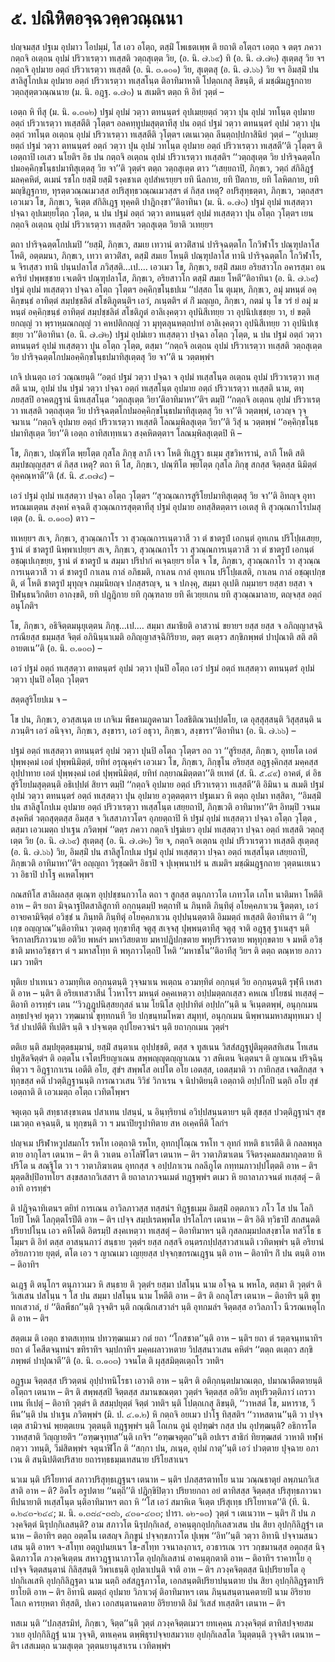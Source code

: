 <h1>๕. ปณิหิตอจฺฉวคฺควณฺณนา</h1>
<p> ปญฺจมสฺส  ปฐเม อุปมาว โอปมฺมํ, โส เอว อโตฺถ, ตสฺมิํ  โพเธตเพฺพ ติ ยถาติ อโตฺถฯ เอตฺถ จ ตตฺร ภควา กตฺถจิ อเตฺถน อุปมํ ปริวาเรตฺวา ทเสฺสติ วตฺถสุเตฺต วิย,  (อ. นิ. ๗.๖๙) ทิ (อ. นิ. ๗.๗๒) สุเตฺตสุ วิย จฯ กตฺถจิ อุปมาย อตฺถํ ปริวาเรตฺวา ทเสฺสติ  (อ. นิ. ๓.๑๐๑) วิย, สุเตฺตสุ  (อ. นิ. ๗.๖๖) วิย จฯ อิมสฺมิํ ปน สาลิสูโกปเม อุปมาย อตฺถํ ปริวาเรตฺวา ทเสฺสโนฺต ติอาทิมาหาติ โปตฺถเกสุ ลิขนฺติ, ตํ มชฺฌิมฎฺฐกถาย วตฺถสุตฺตวณฺณนาย (ม. นิ. อฎฺฐ. ๑.๗๐) น สเมติฯ ตตฺถ หิ อิทํ วุตฺตํ –</p>

</p>


<p>เอตฺถ หิ ทีสุ (ม. นิ. ๑.๓๑๒) ปฐมํ อุปมํ วตฺวา ตทนนฺตรํ อุปเมยฺยตฺถํ วตฺวา ปุน อุปมํ วทโนฺต อุปมาย อตฺถํ ปริวาเรตฺวา ทเสฺสตีติ วุโตฺตฯ อลคทฺทูปมสุตฺตาทีสุ  ปน อตฺถํ ปฐมํ วตฺวา ตทนนฺตรํ อุปมํ วตฺวา ปุน อตฺถํ วทโนฺต อเตฺถน อุปมํ ปริวาเรตฺวา ทเสฺสตีติ วุโตฺตฯ เตเนเวตฺถ ลีนตฺถปฺปกาสินิยํ วุตฺตํ – ‘‘อุปเมยฺยตฺถํ ปฐมํ วตฺวา ตทนนฺตรํ อตฺถํ วตฺวา ปุน อุปมํ วทโนฺต อุปมาย อตฺถํ ปริวาเรตฺวา  ทเสฺสตี’’ติ วุโตฺตฯ ติ เอตฺถาปิ เอเสว นโยติฯ อิธ ปน กตฺถจิ อเตฺถน อุปมํ ปริวาเรตฺวา ทเสฺสติฯ ‘‘วตฺถสุเตฺต วิย ปาริจฺฉตฺตโกปมอคฺคิกฺขโนฺธปมาทิสุเตฺตสุ วิย จา’’ติ วุตฺตํฯ ตตฺถ วตฺถสุเตฺต ตาว ‘‘เสยฺยถาปิ, ภิกฺขเว, วตฺถํ สํกิลิฎฺฐํ มลคฺคหิตํ, ตเมนํ รชโก ยสฺมิํ ยสฺมิํ รงฺคชาเต อุปสํหเรยฺยฯ ยทิ นีลกาย, ยทิ ปีตกาย, ยทิ โลหิตกาย, ยทิ มญฺชิฎฺฐกาย, ทุรตฺตวณฺณเมวสฺส อปริสุทฺธวณฺณเมวสฺสฯ ตํ กิสฺส เหตุ? อปริสุทฺธตฺตา, ภิกฺขเว, วตฺถสฺสฯ เอวเมว โข, ภิกฺขเว, จิเตฺต สํกิลิเฎฺฐ ทุคฺคติ ปาฎิกงฺขา’’ติอาทินา (ม. นิ. ๑.๗๐) ปฐมํ อุปมํ ทเสฺสตฺวา ปจฺฉา อุปเมยฺยโตฺถ วุโตฺต, น ปน ปฐมํ อตฺถํ วตฺวา ตทนนฺตรํ อุปมํ ทเสฺสตฺวา ปุน อโตฺถ วุโตฺตฯ เยน กตฺถจิ อเตฺถน อุปมํ ปริวาเรตฺวา ทเสฺสติฯ วตฺถสุเตฺต วิยาติ วเทยฺยฯ</p>


<p>ตถา ปาริจฺฉตฺตโกปเมปิ ‘‘ยสฺมิํ, ภิกฺขเว, สมเย เทวานํ ตาวติํสานํ ปาริจฺฉตฺตโก โกวิฬาโร ปณฺฑุปลาโส โหติ, อตฺตมนา, ภิกฺขเว, เทวา ตาวติํสา, ตสฺมิํ สมเย โหนฺติ ปณฺฑุปลาโส ทานิ ปาริจฺฉตฺตโก โกวิฬาโร, น จิรเสฺสว ทานิ ปนฺนปลาโส ภวิสฺสติ…เป.… เอวเมว โข, ภิกฺขเว, ยสฺมิํ สมเย อริยสาวโก อคารสฺมา อนคาริยํ ปพฺพชฺชาย เจเตติฯ ปณฺฑุปลาโส, ภิกฺขเว, อริยสาวโก ตสฺมิํ สมเย โหตี’’ติอาทินา (อ. นิ. ๗.๖๙) ปฐมํ อุปมํ ทเสฺสตฺวา ปจฺฉา อโตฺถ วุโตฺตฯ อคฺคิกฺขโนฺธปเม ‘‘ปสฺสถ โน ตุเมฺห, ภิกฺขเว, อมุํ มหนฺตํ อคฺคิกฺขนฺธํ อาทิตฺตํ สมฺปชฺชลิตํ สโชติภูตนฺติฯ เอวํ, ภเนฺตติฯ ตํ กิํ มญฺญถ, ภิกฺขเว, กตมํ นุ โข วรํ ยํ อมุํ มหนฺตํ อคฺคิกฺขนฺธํ อาทิตฺตํ สมฺปชฺชลิตํ สโชติภูตํ อาลิเงฺคตฺวา อุปนิสีเทยฺย วา อุปนิปเชฺชยฺย วา, ยํ ขตฺติยกญฺญํ วา พฺราหฺมณกญฺญํ วา คหปติกญฺญํ วา มุทุตลุนหตฺถปาทํ อาลิเงฺคตฺวา อุปนิสีเทยฺย วา อุปนิปเชฺชยฺย วา’’ติอาทินา (อ. นิ. ๗.๗๒) ปฐมํ อุปมํเยว ทเสฺสตฺวา ปจฺฉา อโตฺถ วุโตฺต, น ปน ปฐมํ อตฺถํ วตฺวา ตทนนฺตรํ อุปมํ ทเสฺสตฺวา ปุน อโตฺถ วุโตฺต, ตสฺมา ‘‘กตฺถจิ อเตฺถน อุปมํ ปริวาเรตฺวา ทเสฺสติ วตฺถสุเตฺต วิย ปาริจฺฉตฺตโกปมอคฺคิกฺขโนฺธปมาทิสุเตฺตสุ วิย จา’’ติ น วตฺตพฺพํฯ</p>


<p>เกจิ  ปเนตฺถ เอวํ วณฺณยนฺติ ‘‘อตฺถํ ปฐมํ วตฺวา ปจฺฉา จ อุปมํ ทเสฺสโนฺต อเตฺถน อุปมํ ปริวาเรตฺวา ทเสฺสติ นาม, อุปมํ ปน ปฐมํ วตฺวา ปจฺฉา อตฺถํ ทเสฺสโนฺต อุปมาย อตฺถํ  ปริวาเรตฺวา ทเสฺสติ นาม, ตทุภยสฺสปิ อาคตฎฺฐานํ นิทเสฺสโนฺต ‘วตฺถสุเตฺต วิยา’ติอาทิมาหา’’ติฯ ตมฺปิ ‘‘กตฺถจิ อเตฺถน อุปมํ ปริวาเรตฺวา ทเสฺสติ วตฺถสุเตฺต วิย ปาริจฺฉตฺตโกปมอคฺคิกฺขโนฺธปมาทิสุเตฺตสุ วิย จา’’ติ วตฺตพฺพํ, เอวญฺจ วุจฺจมาเน ‘‘กตฺถจิ อุปมาย อตฺถํ ปริวาเรตฺวา ทเสฺสติ โลณมฺพิลสุเตฺต วิยา’’ติ วิสุํ น วตฺตพฺพํ ‘‘อคฺคิกฺขโนฺธปมาทิสุเตฺต วิยา’’ติ เอตฺถ อาทิสเทฺทเนว สงฺคหิตตฺตาฯ โลณมฺพิลสุเตฺตปิ หิ –</p>

</p>

</p>

 โข, ภิกฺขเว, ปณฺฑิโต พฺยโตฺต กุสโล ภิกฺขุ ลาภี เจว โหติ ทิเฎฺฐว ธเมฺม สุขวิหารานํ, ลาภี โหติ สติสมฺปชญฺญสฺสฯ ตํ กิสฺส เหตุ? ตถา หิ โส, ภิกฺขเว, ปณฺฑิโต พฺยโตฺต กุสโล ภิกฺขุ สกสฺส จิตฺตสฺส นิมิตฺตํ อุคฺคณฺหาตี’’ติ (สํ. นิ. ๕.๓๗๔) –</p>


<p>เอวํ ปฐมํ อุปมํ ทเสฺสตฺวา ปจฺฉา อโตฺถ วุโตฺตฯ ‘‘สุวณฺณการสูริโยปมาทิสุเตฺตสุ วิย จา’’ติ  อิทญฺจ อุทาหรณมเตฺตน สงฺคหํ คจฺฉติ สุวณฺณการสุตฺตาทีสุ ปฐมํ อุปมาย อทสฺสิตตฺตาฯ เอเตสุ หิ สุวณฺณกาโรปมสุเตฺต (อ. นิ. ๓.๑๐๓) ตาว –</p>

</p>

 ทเหยฺยฯ สเจ, ภิกฺขเว, สุวณฺณกาโร วา สุวณฺณการเนฺตวาสี วา ตํ ชาตรูปํ เอกนฺตํ อุทเกน ปริโปฺผเสยฺย, ฐานํ ตํ ชาตรูปํ นิพฺพาเปยฺยฯ สเจ, ภิกฺขเว, สุวณฺณกาโร วา สุวณฺณการเนฺตวาสี วา ตํ ชาตรูปํ เอกนฺตํ อชฺฌุเปเกฺขยฺย, ฐานํ ตํ ชาตรูปํ น สมฺมา ปริปากํ คเจฺฉยฺยฯ ยโต จ โข, ภิกฺขเว, สุวณฺณกาโร วา สุวณฺณการเนฺตวาสี วา ตํ ชาตรูปํ กาเลน กาลํ อภิธมติ, กาเลน กาลํ อุทเกน ปริโปฺผเสติ, กาเลน กาลํ อชฺฌุเปกฺขติ, ตํ โหติ ชาตรูปํ มุทุญฺจ กมฺมนิยญฺจ ปภสฺสรญฺจ, น จ ปภงฺคุ, สมฺมา อุเปติ กมฺมายฯ ยสฺสา ยสฺสา จ ปิฬนฺธนวิกติยา อากงฺขติ, ยทิ ปฎฺฎิกาย ยทิ กุณฺฑลาย ยทิ คีเวยฺยเกน ยทิ สุวณฺณมาลาย, ตญฺจสฺส อตฺถํ อนุโภติฯ</p>

 โข, ภิกฺขเว, อธิจิตฺตมนุยุเตฺตน ภิกฺขุ…เป.… สมฺมา สมาธิยติ อาสวานํ ขยายฯ ยสฺส ยสฺส จ อภิญฺญาสจฺฉิกรณียสฺส ธมฺมสฺส จิตฺตํ อภินินฺนาเมติ อภิญฺญาสจฺฉิกิริยาย, ตตฺร ตเตฺรว สกฺขิภพฺพตํ ปาปุณาติ สติ สติอายตเน’’ติ (อ. นิ. ๓.๑๐๓) –</p>


<p>เอวํ ปฐมํ อตฺถํ ทเสฺสตฺวา ตทตนฺตรํ อุปมํ วตฺวา ปุนปิ อโตฺถ เอวํ ปฐมํ อตฺถํ ทเสฺสตฺวา ตทนนฺตรํ อุปมํ วตฺวา ปุนปิ อโตฺถ วุโตฺตฯ</p>


<p>สตฺตสูริโยปเม จ –</p>

 โข ปน, ภิกฺขเว, อวสฺสเนฺต เย เกจิเม พีชคามภูตคามา โอสธิติณวนปฺปตโย, เต อุสฺสุสฺสนฺติ วิสุสฺสนฺติ น ภวนฺติฯ เอวํ อนิจฺจา, ภิกฺขเว, สงฺขารา, เอวํ อธุวา, ภิกฺขเว, สงฺขารา’’ติอาทินา (อ. นิ. ๗.๖๖) –</p>


<p>ปฐมํ อตฺถํ ทเสฺสตฺวา ตทนนฺตรํ อุปมํ วตฺวา ปุนปิ อโตฺถ วุโตฺตฯ อถ วา ‘‘สูริยสฺส, ภิกฺขเว, อุทยโต เอตํ ปุพฺพงฺคมํ เอตํ ปุพฺพนิมิตฺตํ, ยทิทํ อรุณุคฺคํฯ เอวเมว โข, ภิกฺขเว, ภิกฺขุโน อริยสฺส อฎฺฐงฺคิกสฺส มคฺคสฺส อุปฺปาทาย เอตํ ปุพฺพงฺคมํ เอตํ ปุพฺพนิมิตฺตํ, ยทิทํ กลฺยาณมิตฺตตา’’ติ ยเทตํ  (สํ. นิ. ๕.๔๙) อาคตํ, ตํ อิธ สูริโยปมสุตฺตนฺติ อธิเปฺปตํ สิยาฯ ตมฺปิ ‘‘กตฺถจิ อุปมาย อตฺถํ ปริวาเรตฺวา ทเสฺสตี’’ติ อิมินา น สเมติ ปฐมํ อุปมํ วตฺวา ตทนนฺตรํ อตฺถํ ทเสฺสตฺวา ปุน อุปมาย อวุตฺตตฺตาฯ ปฐมเมว หิ ตตฺถ อุปมา ทสฺสิตา, ‘‘อิมสฺมิํ ปน สาลิสูโกปเม อุปมาย อตฺถํ ปริวาเรตฺวา ทเสฺสโนฺต เสยฺยถาปิ, ภิกฺขเวติ อาทิมาหา’’ติฯ อิทมฺปิ วจนมสงฺคหิตํ วตฺถสุตฺตสฺส อิมสฺส จ วิเสสาภาวโตฯ อุภยตฺถาปิ หิ ปฐมํ อุปมํ ทเสฺสตฺวา ปจฺฉา อโตฺถ วุโตฺต , ตสฺมา เอวเมตฺถ ปาเฐน ภวิตพฺพํ ‘‘ตตฺร ภควา กตฺถจิ ปฐมํเยว อุปมํ ทเสฺสตฺวา ปจฺฉา อตฺถํ ทเสฺสติ วตฺถสุเตฺต วิย  (อ. นิ. ๗.๖๙) สุเตฺตสุ (อ. นิ. ๗.๗๒) วิย จ, กตฺถจิ อเตฺถน อุปมํ ปริวาเรตฺวา ทเสฺสติ สุเตฺตสุ (อ. นิ. ๗.๖๖) วิย, อิมสฺมิํ ปน สาลิสูโกปเม ปฐมํ อุปมํ ทเสฺสตฺวา ปจฺฉา อตฺถํ ทเสฺสโนฺต เสยฺยถาปิ, ภิกฺขเวติ อาทิมาหา’’ติฯ อญฺญถา  วิรุชฺฌติฯ อิธาปิ จ ปุเพฺพนาปรํ น สเมติฯ มชฺฌิมฎฺฐกถาย วุตฺตนเยเนว วา อิธาปิ ปาโฐ คเหตโพฺพฯ</p>


<p>กณสทิโส สาลิผลสฺส ตุเณฺฑ อุปฺปชฺชนกวาโล  ตถา ฯ สูกสฺส ตนุกภาวโต เภทวโต เภโท นาติมหา โหตีติ อาห – ติฯ ยถา มิจฺฉาฐปิตสาลิสูกาทิ อกฺกนฺตมฺปิ หตฺถาทิํ น ภินฺทติ ภินฺทิตุํ อโยคฺคภาเวน ฐิตตฺตา, เอวํ อาจยคามิจิตฺตํ อวิชฺชํ น ภินฺทติ ภินฺทิตุํ  อโยคฺคภาเวน อุปฺปนฺนตฺตาติ อิมมตฺถํ ทเสฺสติ ติอาทินาฯ ติ ‘‘ทุเกฺข อญฺญาณ’’นฺติอาทินา วุเตฺตสุ ทุกฺขาทีสุ จตูสุ สเจฺจสุ ปุพฺพนฺตาทีสุ จตูสุ จาติ อฎฺฐสุ ฐาเนสุฯ นฺติ จิรกาลปริภาวนาย อติวิย พหลํฯ มหาวิสยตาย มหาปฎิปกฺขตาย พหุปริวารตาย พหุทุกฺขตาย จ มหตี อวิชฺชาติ มหาอวิชฺชาฯ ตํ ฯ มหาสโทฺท หิ พหุภาวโตฺถปิ โหติ ‘‘มหาชโน’’ติอาทีสุ วิยฯ ติ ตตฺถ ตณฺหาย อภาวเมว วทติฯ</p>


<p> ทุติเย ปาเทเนว อวมทฺทิเต อกฺกนฺตนฺติ วุจฺจมาเน หเตฺถน อวมทฺทิตํ อกฺกนฺตํ วิย อกฺกนฺตนฺติ รุฬฺหี เหสาติ อาห – นฺติฯ ติ อริยเทสวาสีนํ โวหาโรฯ มหนฺตํ อคฺคเหตฺวา อปฺปมตฺตกเสฺสว คหเณ ปโยชนํ ทเสฺสตุํ – ติอาทิ อารทฺธํฯ เตน ‘‘วิวฎฺฎูปนิสฺสยกุสลํ นาม โยนิโส อุปฺปาทิตํ อปฺปก’’นฺติ น จิเนฺตตพฺพํ, อนุกฺกเมน ลทฺธปจฺจยํ หุตฺวา วฑฺฒมานํ ขุทฺทกนที วิย ปกฺขนฺทมโหฆา สมุทฺทํ, อนุกฺกเมน นิพฺพานมหาสมุทฺทเมว ปุริสํ ปาเปตีติ ทีเปติฯ นฺติ จ ปจฺจเตฺต อุปโยควจนํฯ นฺติ ยถากฺกเมน วุตฺตํฯ</p>


<p> ตติเย นฺติ สมฺปยุตฺตธมฺมานํ, ยสฺมิํ สนฺตาเน อุปฺปชฺชติ, ตสฺส จ ทูสเนน วิสสํสฎฺฐปูติมุตฺตสทิเสน โทเสน ปทูสิตจิตฺตํฯ ติ อตฺตโน เจโตปริยญาเณน สพฺพญฺญุตญฺญาเณน วา สหิเตน จิเตฺตนฯ ติ ญาเณน ปริจฺฉินฺทิตฺวา ฯ อิฎฺฐากาเรน เอตีติ อโย, สุขํฯ สพฺพโส อเปโต อโย เอตสฺส, เอตสฺมาติ วา  กายิกสฺส เจตสิกสฺส จ ทุกฺขสฺส คติ ปวตฺติฎฺฐานนฺติ  การณาวเสน วิวิธํ วิกาเรน จ นิปาติยนฺติ เอตฺถาติ  อปฺปโกปิ นตฺถิ อโย สุขํ เอตฺถาติ ติ เอวเมตฺถ อโตฺถ เวทิตโพฺพฯ</p>


<p> จตุเตฺถ นฺติ สทฺธาสงฺขาเตน ปสาเทน ปสนฺนํ, น อินฺทฺริยานํ อวิปฺปสนฺนตายฯ นฺติ สุขสฺส ปวตฺติฎฺฐานํฯ สุขเมเวตฺถ คจฺฉนฺติ, น ทุกฺขนฺติ วา ฯ มนาปิยรูปาทิตาย สห อเคฺคหีติ  โลกํฯ</p>


<p> ปญฺจเม  ปริฬาหวูปสมกโร รหโท เอตฺถาติ รหโท, อุทกปุโณฺณ รหโท ฯ อุทกํ ทหติ ธาเรตีติ ติ กลลพหุลตาย อากุโลฯ เตนาห – ติฯ ติ วาเตน อาโลฬิโตฯ เตนาห – ติฯ วาตาภิฆาเตน วีจิตรงฺคมลสมากุลตาย หิ ปริโต น สณฺฐิโต วา ฯ วาตาภิฆาเตน อุทกสฺส จ อปฺปภาเวน กลลีภูโต กทฺทมภาวปฺปโตฺตติ อาห – ติฯ  มุตฺตสิปฺปิอาทโยฯ  สงฺขสลากวิเสสาฯ ติ ยถาลาภวจนเมตํ ทฎฺฐพฺพํฯ ตเมว หิ ยถาลาภวจนตํ ทเสฺสตุํ – ติอาทิ อารทฺธํฯ</p>


<p>ติ ปฎิจฺฉาทิเตนฯ ตยิทํ การเณน อาวิลภาวสฺส ทสฺสนํฯ ทิฎฺฐธเมฺม อิมสฺมิํ อตฺตภาเว ภโว  โส ปน โลกิโยปิ โหติ โลกุตฺตโรปีติ อาห – ติฯ เปจฺจ สมฺปเรตพฺพโต  ปรโลโกฯ เตนาห – ติฯ อิติ ทฺวิธาปิ สกสนฺตติปริยาปโนฺน เอว คหิโตติ อิตรมฺปิ สงฺคเหตฺวา ทเสฺสตุํ – ติอาทิมาหฯ นฺติ กุสลกมฺมปถสงฺขาโต ทสวิโธ ธโมฺมฯ ติ อิทํ ตสฺส อาสนฺนภาวํ สนฺธาย วุตฺตํฯ ยสฺส กสฺสจิ อนฺตรกปฺปสฺสาวสาเนติ เวทิตพฺพํฯ นฺติ อริยานํ อริยภาวาย ยุตฺตํ, ตโต เอว ฯ ญาณเมว เญยฺยสฺส ปจฺจกฺขกรณเฎฺฐน นฺติ อาห – ติอาทิฯ กิํ ปน ตนฺติ อาห – ติอาทิฯ</p>


<p> ฉเฎฺฐ ติ ตนุโกฯ ตนุภาวเมว หิ สนฺธาย ติ วุตฺตํฯ ยสฺมา ปสโนฺน นาม อโจฺฉ น พหโล, ตสฺมา ติ วุตฺตํฯ ติ วิเสเสน ปสโนฺน ฯ โส ปน สมฺมา ปสโนฺน นาม โหตีติ อาห – ติฯ ติ อกลุโสฯ เตนาห – ติอาทิฯ นฺติ ขุทฺทกเสวาลํ, ยํ ‘‘ติลพีชก’’นฺติ วุจฺจติฯ นฺติ กณฺณิกเสวาลํฯ นฺติ อุทกมลํฯ จิตฺตสฺส อาวิลภาโว นีวรณเหตุโกติ อาห – ติฯ</p>


<p> สตฺตเม  ติ เอตฺถ ชาตสเทฺทน ปทวฑฺฒนเมว กตํ ยถา ‘‘โกสชาต’’นฺติ อาห – นฺติฯ  ยถา ตํ รตฺตจนฺทนาทิฯ  ยถา ตํ โคสีตจนฺทนํฯ  ขทิราทิฯ  จมฺปกาทิฯ มคฺคผลาวหตาย วิปสฺสนาวเสน  คหิตํฯ ‘‘ตตฺถ ตเตฺถว สกฺขิภพฺพตํ ปาปุณาตี’’ติ (อ. นิ. ๓.๑๐๓) วจนโต ติ ผุสฺสมิตฺตเตฺถโร วทติฯ</p>


<p> อฎฺฐเม จิตฺตสฺส ปริวตฺตนํ อุปฺปาทนิโรธา เอวาติ อาห – นฺติฯ ติ อติกฺกนฺตปมาณเตฺถ, ปมาณาตีตตายนฺติ อโตฺถฯ เตนาห – ติฯ ติ สพฺพสฺสปิ จิตฺตสฺส สมานขณตฺตา วุตฺตํฯ จิตฺตสฺส อติวิย ลหุปริวตฺติภาวํ เถรวาเทน ทีเปตุํ – ติอาทิ วุตฺตํฯ ติ สสมฺปยุตฺตํ จิตฺตํ วทติฯ นฺติ โปตฺถเกสุ ลิขนฺติ, ‘‘วาหสตํ โข, มหาราช, วีหีน’’นฺติ ปน ปาเฐน ภวิตพฺพํฯ  (มิ. ป. ๔.๑.๒) หิ กตฺถจิ อยเมว ปาโฐ ทิสฺสติฯ ‘‘วาหสตาน’’นฺติ วา ปจฺจเตฺต สามิวจนํ พฺยตฺตเยน วุตฺตนฺติ ทฎฺฐพฺพํฯ นฺติ โถเกน อูนํ อุปฑฺฒํฯ กสฺส ปน อุปฑฺฒนฺติ? อธิการโต วาหสฺสาติ วิญฺญายติฯ ‘‘อฑฺฒจุทฺทส’’นฺติ เกจิฯ ‘‘อฑฺฒจตุตฺถ’’นฺติ อปเรฯ สาธิกํ ทิยฑฺฒสตํ วาหาติ ทฬฺหํ กตฺวา วทนฺติ, วีมํสิตพฺพํฯ จตุนาฬิโก ติ ‘‘สกฺกา ปน, ภเนฺต, อุปมํ กาตุ’’นฺติ เอวํ ปวตฺตาย ปุจฺฉาย อภาเวน ติ สนฺนิปติตปริสาย ยถารทฺธธมฺมเทสนาย ปริโยสาเนฯ</p>


<p> นวเม นฺติ ปริโยทาตํ สภาวปริสุทฺธเฎฺฐนฯ เตนาห – นฺติฯ ปภสฺสรตาทโย นาม วณฺณธาตุยํ ลพฺภนกวิเสสาติ อาห – ติ? อิตโร อรูปตาย ‘‘นตฺถี’’ติ ปฎิกฺขิปิตฺวา ปริยายกถา อยํ ตาทิสสฺส จิตฺตสฺส ปริสุทฺธภาวนาทีปนายาติ ทเสฺสโนฺต นฺติอาทิมาหฯ ตถา  หิ ‘‘โส เอวํ สมาหิเต จิเตฺต ปริสุเทฺธ ปริโยทาเต’’ติ (ที. นิ. ๑.๒๔๓-๒๔๔; ม. นิ. ๑.๓๘๔-๓๘๖, ๔๓๑-๔๓๓; ปารา. ๑๒-๑๓) วุตฺตํ ฯ เตเนวาห – นฺติฯ กิํ ปน ภวงฺคจิตฺตํ นิรุปกฺกิเลสนฺติ? อาม สภาวโต นิรุปกฺกิเลสํ, อาคนฺตุกอุปกฺกิเลสวเสน ปน สิยา อุปกฺกิลิฎฺฐํฯ เตนาห – ติอาทิฯ ตตฺถ อตฺตโน เตสญฺจ ภิกฺขูนํ ปจฺจกฺขภาวโต ปุเพฺพ ‘‘อิท’’นฺติ วตฺวา อิทานิ ปจฺจามสนวเสน นฺติ อาหฯ จ-สโทฺท อตฺถูปนยเนฯ โข-สโทฺท วจนาลงฺกาเร, อวธารเณ วาฯ วกฺขมานสฺส อตฺถสฺส นิจฺฉิตภาวโต ภวงฺคจิเตฺตน สหาวฎฺฐานาภาวโต อุปกฺกิเลสานํ อาคนฺตุกตาติ อาห – ติอาทิฯ ราคาทโย อุเปจฺจ จิตฺตสนฺตานํ กิลิสฺสนฺติ วิพาเธนฺติ อุปตาเปนฺติ จาติ อาห – ติฯ ภวงฺคจิตฺตสฺส นิปฺปริยายโต อุปกฺกิเลเสหิ อุปกฺกิลิฎฺฐตา นาม นตฺถิ อสํสฎฺฐภาวโต, เอกสนฺตติปริยาปนฺนตาย ปน สิยา อุปกฺกิลิฎฺฐตาปริยาโยติ อาห – ติฯ อิทานิ ตมตฺถํ อุปมาย วิภาเวตุํ ติอาทิมาหฯ เตน ภินฺนสนฺตานคตายปิ นาม อิริยาย โลเก คารยฺหตา ทิสฺสติ, ปเคว เอกสนฺตานคตาย อิริยายาติ อิมํ วิเสสํ ทเสฺสติฯ เตนาห – ติฯ</p>


<p> ทสเม นฺติ ‘‘ปภสฺสรมิทํ, ภิกฺขเว, จิตฺต’’นฺติ วุตฺตํ ภวงฺคจิตฺตเมวฯ ยทเคฺคน ภวงฺคจิตฺตํ ตาทิสปจฺจยสมวาเย อุปกฺกิลิฎฺฐํ นาม วุจฺจติ, ตทเคฺคน ตพฺพิธุรปจฺจยสมวาเย อุปกฺกิเลสโต วิมุตฺตนฺติ วุจฺจติฯ เตนาห – ติฯ เสสเมตฺถ นวมสุเตฺต วุตฺตนยานุสาเรน เวทิตพฺพํฯ</p>

</p>





